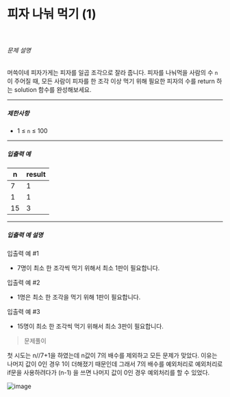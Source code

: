 # 피자 나눠 먹기 (1)

 

###### 문제 설명

머쓱이네 피자가게는 피자를 일곱 조각으로 잘라 줍니다. 피자를 나눠먹을 사람의 수 `n`이 주어질 때, 모든 사람이 피자를 한 조각 이상 먹기 위해 필요한 피자의 수를 return 하는 solution 함수를 완성해보세요.

---

##### 제한사항

- 1 ≤ `n` ≤ 100

---

##### 입출력 예

| n   | result |
| --- | ------ |
| 7   | 1      |
| 1   | 1      |
| 15  | 3      |

---

##### 입출력 예 설명

입출력 예 #1

- 7명이 최소 한 조각씩 먹기 위해서 최소 1판이 필요합니다.

입출력 예 #2

- 1명은 최소 한 조각을 먹기 위해 1판이 필요합니다.

입출력 예 #3

- 15명이 최소 한 조각씩 먹기 위해서 최소 3판이 필요합니다.



> 문제풀이

첫 시도는 n//7+1을 하였는데 n값이 7의 배수를 제외하고 모든 문제가 맞았다. 이유는 나머지 값이 0인 경우 1이 더해졌기 때문인데 그래서 7의 배수를 예외처리로 예외처리로 if문을 사용하려다가 (n-1) 을 쓰면  나머지 값이 0인 경우 예외처리를 할 수 있었다. 

![image](https://user-images.githubusercontent.com/116260619/213612344-b7e637c9-2419-4b63-8c03-5dab259c91e5.png)


























